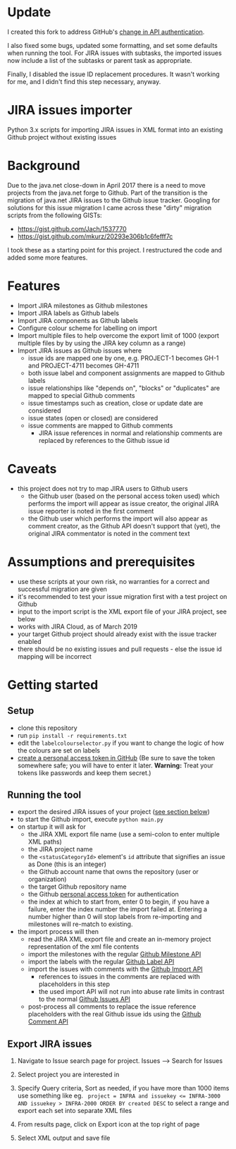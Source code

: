 # Update

I created this fork to address GitHub's [change in API authentication](https://developer.github.com/changes/2020-02-10-deprecating-auth-through-query-param/). 

I also fixed some bugs, updated some formatting, and set some defaults when running the tool. For JIRA issues with subtasks, the imported issues now include a list of the subtasks or parent task as appropriate.

Finally, I disabled the issue ID replacement procedures. It wasn't working for me, and I didn't find this step necessary, anyway.

# JIRA issues importer

Python 3.x scripts for importing JIRA issues in XML format into an existing Github project without existing issues

# Background

Due to the java.net close-down in April 2017 there is a need to move projects from the java.net forge to Github.
Part of the transition is the migration of java.net JIRA issues to the Github issue tracker.
Googling for solutions for this issue migration I came across these "dirty" migration scripts from the following GISTs:

* https://gist.github.com/Jach/1537770
* https://gist.github.com/mkurz/20293e306b1c6fefff7c

I took these as a starting point for this project. I restructured the code and added some more features.

# Features

* Import JIRA milestones as Github milestones
* Import JIRA labels as Github labels
* Import JIRA components as Github labels
* Configure colour scheme for labelling on import
* Import multiple files to help overcome the export limit of 1000 (export multiple files by by using the JIRA key column as a range)
* Import JIRA issues as Github issues where
  * issue ids are mapped one by one, e.g. PROJECT-1 becomes GH-1 and PROJECT-4711 becomes GH-4711
  * both issue label and component assignments are mapped to Github labels
  * issue relationships like "depends on", "blocks" or "duplicates" are mapped to special Github comments
  * issue timestamps such as creation, close or update date are considered
  * issue states (open or closed) are considered
  * issue comments are mapped to Github comments
    * JIRA issue references in normal and relationship comments are replaced by references to the Github issue id  

# Caveats
 * this project does not try to map JIRA users to Github users
   * the Github user (based on the personal access token used) which performs the import will appear as issue creator, the original JIRA issue reporter is noted in the first comment
   * the Github user which performs the import will also appear as comment creator, as the Github API doesn't support that (yet),
     the original JIRA commentator is noted in the comment text

# Assumptions and prerequisites

* use these scripts at your own risk, no warranties for a correct and successful migration are given
* it's recommended to test your issue migration first with a test project on Github
* input to the import script is the XML export file of your JIRA project, see below
* works with JIRA Cloud, as of March 2019
* your target Github project should already exist with the issue tracker enabled
* there should be no existing issues and pull requests - else the issue id mapping will be incorrect

# Getting started

## Setup

* clone this repository
* run `pip install -r requirements.txt`
* edit the `labelcolourselector.py` if you want to change the logic of how the colours are set on labels
* [create a personal access token in GitHub](https://docs.github.com/en/github/authenticating-to-github/creating-a-personal-access-token) (Be sure to save the token somewhere safe; you will have to enter it later. **Warning:** Treat your tokens like passwords and keep them secret.)

## Running the tool

* export the desired JIRA issues of your project ([see section below](#export-jira-issues))
* to start the Github import, execute `python main.py`
* on startup it will ask for
  * the JIRA XML export file name (use a semi-colon to enter multiple XML paths)
  * the JIRA project name
  * the `<statusCategoryId>` element's `id` attribute that signifies an issue as Done (this is an integer)
  * the Github account name that owns the repository (user or organization)
  * the target Github repository name
  * the Github [personal access token](https://github.com/settings/tokens) for authentication
  * the index at which to start from, enter 0 to begin, if you have a failure, enter the index number the import failed at. Entering a number higher than 0 will stop labels from re-importing and milestones will re-match to existing.
* the import process will then
  * read the JIRA XML export file and create an in-memory project representation of the xml file contents
  * import the milestones with the regular [Github Milestone API](https://developer.github.com/v3/issues/milestones/)
  * import the labels with the regular [Github Label API](https://developer.github.com/v3/issues/labels/)
  * import the issues with comments with the [Github Import API](https://gist.github.com/jonmagic/5282384165e0f86ef105)
    * references to issues in the comments are replaced with placeholders in this step
    * the used import API will not run into abuse rate limits in contrast to the normal [Github Issues API](https://developer.github.com/v3/issues/)
  * post-process all comments to replace the issue reference placeholders with the real Github issue ids using the [Github Comment API](https://developer.github.com/v3/issues/comments/)

## Export JIRA issues

1. Navigate to Issue search page for project. Issues --> Search for Issues

1. Select project you are interested in

1. Specify Query criteria, Sort as needed, if you have more than 1000 items use something like eg. ` project = INFRA and issuekey <= INFRA-3000 AND issuekey > INFRA-2000 ORDER BY created DESC` to select a range and export each set into separate XML files

1. From results page, click on Export icon at the top right of page

1. Select XML output and save file
